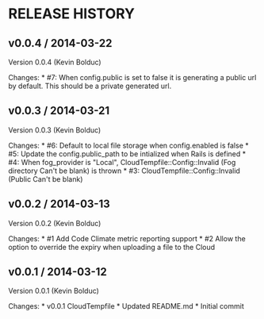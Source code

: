 # RELEASE HISTORY

## v0.0.4 / 2014-03-22

Version 0.0.4 (Kevin Bolduc)

Changes:
    * #7: When config.public is set to false it is generating a public url by default. This should be a private generated url.

## v0.0.3 / 2014-03-21

Version 0.0.3 (Kevin Bolduc)

Changes:
    * #6: Default to local file storage when config.enabled is false
    * #5: Update the config.public_path to be intialized when Rails is defined
    * #4: When fog_provider is "Local", CloudTempfile::Config::Invalid (Fog directory Can't be blank) is thrown
    * #3: CloudTempfile::Config::Invalid (Public Can't be blank)

## v0.0.2 / 2014-03-13

Version 0.0.2 (Kevin Bolduc)

Changes:
    * #1 Add Code Climate metric reporting support
    * #2 Allow the option to override the expiry when uploading a file to the Cloud

## v0.0.1 / 2014-03-12

Version 0.0.1 (Kevin Bolduc)

Changes:
    * v0.0.1 CloudTempfile
    * Updated README.md
    * Initial commit
